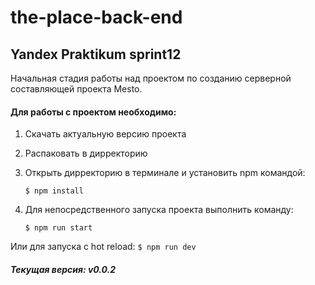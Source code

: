 # the-place-back-end

## Yandex Praktikum sprint12

Начальная стадия работы над проектом по созданию серверной составляющей проекта Mesto.


#### Для работы с проектом необходимо: 

1.  Скачать актуальную версию проекта
2.  Распаковать в дирректорию 
3.  Открыть дирректорию в терминале и установить npm командой:
    ```
    $ npm install
    ```

4. Для непосредственного запуска проекта выполнить команду:
    ```
    $ npm run start
    ```	
Или для запуска с hot reload:
    ```
    $ npm run dev
    ```

##### Текущая версия: v0.0.2


